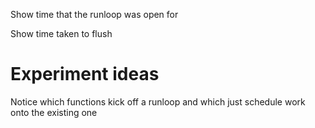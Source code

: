
Show time that the runloop was open for

Show time taken to flush


# Experiment ideas

Notice which functions kick off a runloop and which just schedule work onto the
existing one


